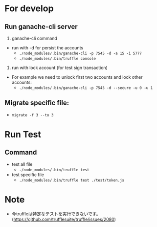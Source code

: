 # For develop
## Run ganache-cli server
1. ganache-cli command
- run with -d for persist the accounts
  + `./node_modules/.bin/ganache-cli -p 7545 -d -a 15 -i 5777`
  + `./node_modules/.bin/truffle console`
1. run with lock account (for test sign transaction)
 - For example we need to unlock first two accounts and lock other accounts:
   + `./node_modules/.bin/ganache-cli -p 7545 -d --secure -u 0 -u 1`

## Migrate specific file:
   + `migrate -f 3 --to 3`


# Run Test 
## Command
- test all file
  + `./node_modules/.bin/truffle test`
- test specific file
  + `./node_modules/.bin/truffle test ./test/token.js`


# Note
- 今truffleは特定なテストを実行できないです。
  (https://github.com/trufflesuite/truffle/issues/2080)

